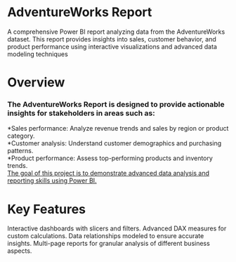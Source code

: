 # AdventureWorks Report 
A comprehensive Power BI report analyzing data from the AdventureWorks dataset. This report provides insights into sales, customer behavior, and product performance using interactive visualizations and advanced data modeling techniques
# Overview
<h3>The AdventureWorks Report is designed to provide actionable insights for stakeholders in areas such as:</h3>
*Sales performance: Analyze revenue trends and sales by region or product category.
</br>
*Customer analysis: Understand customer demographics and purchasing patterns.
</br>
*Product performance: Assess top-performing products and inventory trends.
</br>
<ins>The goal of this project is to demonstrate advanced data analysis and reporting skills using Power BI.</ins>

# Key Features
Interactive dashboards with slicers and filters.
Advanced DAX measures for custom calculations.
Data relationships modeled to ensure accurate insights.
Multi-page reports for granular analysis of different business aspects.


